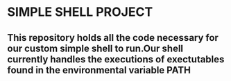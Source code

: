 # SIMPLE SHELL PROJECT

## This repository holds all the code necessary for our custom simple shell to run.Our shell currently handles the executions of exectutables found in the environmental variable PATH


